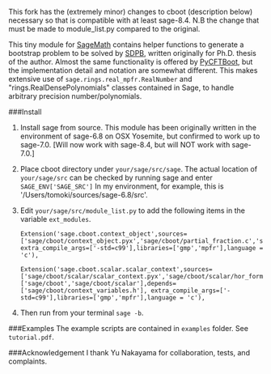 This fork has the (extremely minor) changes to cboot (description below) necessary so that is compatible with at least sage-8.4. N.B the change that must be made to module_list.py compared to the original.

This tiny module for [SageMath](http://www.sagemath.org) contains helper functions to generate a bootstrap problem to be solved by [SDPB](https://github.com/davidsd/sdpb), written originally for Ph.D. thesis of the author. Almost the same functionality is offered by [PyCFTBoot](https://github.com/cbehan/pycftboot), but the implementation detail and notation are somewhat different. This makes extensive use of `sage.rings.real_mpfr.RealNumber` and "rings.RealDensePolynomials" classes contained in Sage, to handle arbitrary precision number/polynomials.

###Install

1. Install sage from source. This module has been originally written in the environment of sage-6.8 on OSX Yosemite, but confirmed to work up to sage-7.0. [Will now work with sage-8.4, but will NOT work with sage-7.0.]

2. Place cboot directory under 
	`your/sage/src/sage`.
The actual location of `your/sage/src` can be checked by running sage and enter 
	`SAGE_ENV['SAGE_SRC']` 
In my environment, for example, this is '/Users/tomoki/sources/sage-6.8/src'.

3. Edit `your/sage/src/module_list.py` to add the following items in the variable `ext_modules`.  
    ```
    Extension('sage.cboot.context_object',sources=['sage/cboot/context_object.pyx','sage/cboot/partial_fraction.c','sage/cboot/integral_decomp.c','sage/cboot/chol_and_inverse.c','sage/cboot/context_variables.c'], extra_compile_args=['-std=c99'],libraries=['gmp','mpfr'],language = 'c'),

    Extension('sage.cboot.scalar.scalar_context',sources=['sage/cboot/scalar/scalar_context.pyx','sage/cboot/scalar/hor_formula.c','sage/cboot/scalar/hor_recursion.c','sage/cboot/scalar/k_compute.c'],include_dirs=['sage/cboot','sage/cboot/scalar'],depends=['sage/cboot/context_variables.h'], extra_compile_args=['-std=c99'],libraries=['gmp','mpfr'],language = 'c'),
    ```
4. Then run from your terminal `sage -b`.


###Examples 
The example scripts are contained in `examples` folder. See `tutorial.pdf`.

###Acknowledgement 
I thank Yu Nakayama for collaboration, tests, and complaints.
